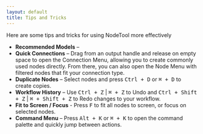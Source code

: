 ```yaml
---
layout: default
title: Tips and Tricks
---
```


Here are some tips and tricks for using NodeTool more effectively

- **Recommended Models** –
- **Quick Connections** – Drag from an output handle and release on empty space to open the Connection Menu, allowing you to create commonly used nodes directly. From there, you can also open the Node Menu with filtered nodes that fit your connection type.
- **Duplicate Nodes** – Select nodes and press <kbd>Ctrl + D</kbd> or <kbd>⌘ + D</kbd> to create copies.
- **Workflow History** – Use <kbd>Ctrl + Z</kbd> | <kbd>⌘ + Z</kbd> to Undo and <kbd>Ctrl + Shift + Z</kbd> | <kbd>⌘ + Shift + Z</kbd> to Redo changes to your workflow.
- **Fit to Screen / Focus** - Press <kbd>F</kbd> to fit all nodes to screen, or focus on selected nodes.
- **Command Menu** – Press <kbd>Alt + K</kbd> or <kbd>⌘ + K</kbd> to open the command palette and quickly jump between actions.
